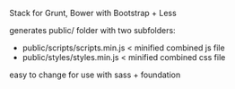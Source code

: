 Stack for Grunt, Bower
with Bootstrap + Less

generates public/ folder with two subfolders:
- public/scripts/scripts.min.js < minified combined js file
- public/styles/styles.min.js < minified combined css file

easy to change for use with sass + foundation